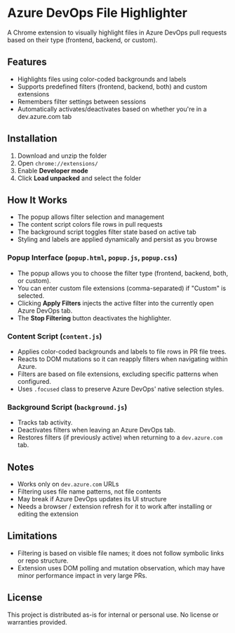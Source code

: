 # Azure DevOps File Highlighter

A Chrome extension to visually highlight files in Azure DevOps pull requests based on their type (frontend, backend, or custom).

## Features

-   Highlights files using color-coded backgrounds and labels
-   Supports predefined filters (frontend, backend, both) and custom extensions
-   Remembers filter settings between sessions
-   Automatically activates/deactivates based on whether you're in a dev.azure.com tab

## Installation

1. Download and unzip the folder
2. Open `chrome://extensions/`
3. Enable **Developer mode**
4. Click **Load unpacked** and select the folder

## How It Works

-   The popup allows filter selection and management
-   The content script colors file rows in pull requests
-   The background script toggles filter state based on active tab
-   Styling and labels are applied dynamically and persist as you browse

### Popup Interface (`popup.html`, `popup.js`, `popup.css`)

-   The popup allows you to choose the filter type (frontend, backend, both, or custom).
-   You can enter custom file extensions (comma-separated) if "Custom" is selected.
-   Clicking **Apply Filters** injects the active filter into the currently open Azure DevOps tab.
-   The **Stop Filtering** button deactivates the highlighter.

### Content Script (`content.js`)

-   Applies color-coded backgrounds and labels to file rows in PR file trees.
-   Reacts to DOM mutations so it can reapply filters when navigating within Azure.
-   Filters are based on file extensions, excluding specific patterns when configured.
-   Uses `.focused` class to preserve Azure DevOps' native selection styles.

### Background Script (`background.js`)

-   Tracks tab activity.
-   Deactivates filters when leaving an Azure DevOps tab.
-   Restores filters (if previously active) when returning to a `dev.azure.com` tab.

## Notes

-   Works only on `dev.azure.com` URLs
-   Filtering uses file name patterns, not file contents
-   May break if Azure DevOps updates its UI structure
-   Needs a browser / extension refresh for it to work after installing or editing the extension

## Limitations

-   Filtering is based on visible file names; it does not follow symbolic links or repo structure.
-   Extension uses DOM polling and mutation observation, which may have minor performance impact in very large PRs.

## License

This project is distributed as-is for internal or personal use. No license or warranties provided.
